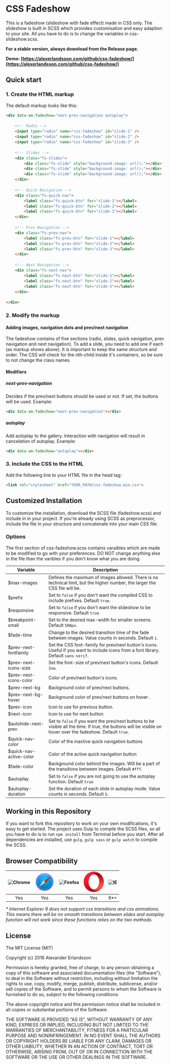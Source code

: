 # CSS Fadeshow
This is a fadeshow (slideshow with fade effect) made in CSS only. The slideshow is built in SCSS which provides customisation and easy adaption to your site. All you have to do is to change the variables in css-slideshow.scss.

**For a stable version, always download from the Release page.**

**Demo: [https://alexerlandsson.com/github/css-fadeshow/](https://alexerlandsson.com/github/css-fadeshow/)**  

## Quick start
### 1. Create the HTML markup
The default markup looks like this:

```html
<div data-am-fadeshow="next-prev-navigation autoplay">

	<!-- Radio -->
	<input type="radio" name="css-fadeshow" id="slide-1" />
	<input type="radio" name="css-fadeshow" id="slide-2" />
	<input type="radio" name="css-fadeshow" id="slide-3" />

	<!-- Slides -->
	<div class="fs-slides">
		<div class="fs-slide" style="background-image: url();"></div>
		<div class="fs-slide" style="background-image: url();"></div>
		<div class="fs-slide" style="background-image: url();"></div>
	</div>

	<!-- Quick Navigation -->
	<div class="fs-quick-nav">
		<label class="fs-quick-btn" for="slide-1"></label>
		<label class="fs-quick-btn" for="slide-2"></label>
		<label class="fs-quick-btn" for="slide-3"></label>
	</div>

	<!-- Prev Navigation -->
	<div class="fs-prev-nav">
		<label class="fs-prev-btn" for="slide-1"></label>
		<label class="fs-prev-btn" for="slide-2"></label>
		<label class="fs-prev-btn" for="slide-3"></label>
	</div>

	<!-- Next Navigation -->
	<div class="fs-next-nav">
		<label class="fs-next-btn" for="slide-1"></label>
		<label class="fs-next-btn" for="slide-2"></label>
		<label class="fs-next-btn" for="slide-3"></label>
	</div>

</div>
```

### 2. Modify the markup

#### Adding images, navigation dots and prev/next navigation
The fadeshow contains of five sections (radio, slides, quick navigation, prev navigation and next navigation). To add a slide, you need to add one if each (as markup shows above). It is important to keep the same structure and order. The CSS will check for the nth-child inside it's containers, so be sure to not change the class names.

#### Modifiers

##### next-prev-navigation
Decides if the prev/next buttons should be used or not. If set, the buttons will be used. Example:

```html
<div data-am-fadeshow="next-prev-navigation"></div>
```

##### autoplay
Add autoplay to the gallery. Interaction with navigation will result in cancelation of autoplay. Example:

```html
<div data-am-fadeshow="autoplay"></div>
```

### 3. Include the CSS to the HTML
Add the following line to your HTML file in the head tag:
```html
<link rel="stylesheet" href="YOUR_PATH/css-fadeshow.min.css">
```

## Customized Installation
To customize the installation, download the SCSS file (fadeshow.scss) and include in in your project. If you're already using SCSS as preprocessor, include the file in your structure and concatenate into your main CSS file.

### Options
The first section of css-fadeshow.scss contains varaibles which are made to be modified to go with your preferences. DO NOT change anything else in the file than the varibles if you don't know what you are doing.

Variable 				| Description
----------------------- | -----------------------
$max-images 			| Defines the maximum of images allowed. There is no technical limit, but the higher number, the larger the CSS file will be.
$prefix 				| Set to `false` if you don't want the compiled CSS to include prefixes. Default `true`.
$responsive 			| Set to `false` if you don't want the slideshow to be responsive. Default `true`.
$breakpoint-small 		| Set to the desired max-width for smaller screens. Default `500px`.
$fade-time 				| Change to the desired transition time of the fade between images. Value counts in seconds. Default `1`.
$prev-next-fontfamily 	| Set the CSS font-family for prev/next button's icons. Useful if you want to include icons from a font library. Default `sans-serif`.
$prev-next-icons-size 	| Set the font-size of prev/next button's icons. Default `3vw`.
$prev-next-icons-color 	| Color of prev/next button's icons.
$prev-next-bg 			| Background color of prev/next buttons.
$prev-next-bg-hover 	| Background color of prev/next buttons on hover .
$prev-icon 				| Icon to use for previous button.
$next-icon 				| Icon to use for next button.
$autohide-next-prev 	| Set to `false` if you want the prev/next buttons to be visible all the time. If true, the buttons will be visible on hover over the fadeshow. Default `true`.
$quick-nav-color 		| Color of the inactive quick navigation buttons
$quick-nav-active-color | Color of the active quick navigation button
$fade-color 			| Background color behind the images. Will be a part of the transitions between images. Default `#fff`.
$autoplay 				| Set to `false` if you are not going to use the autoplay function. Default `true`
$autoplay-duration 		| Set the duration of each slide in autoplay mode. Value counts in seconds. Default `5`.

## Working in this Repository
If you want to fork this repository to work on your own modifications, it's easy to get started. The project uses Gulp to compile the SCSS files, so all you have to do is to run `npm install` from Terminal before you start. After all dependencies are installed, use `gulp`, `gulp sass` or `gulp watch` to compile the SCSS.

## Browser Compatibility
![Chrome](https://github.com/alrra/browser-logos/blob/master/chrome/chrome_64x64.png?raw=true) | ![Safari](https://github.com/alrra/browser-logos/blob/master/safari/safari_64x64.png?raw=true) | ![Firefox](https://github.com/alrra/browser-logos/blob/master/firefox/firefox_64x64.png?raw=true) | ![Opera](https://github.com/alrra/browser-logos/blob/master/opera/opera_64x64.png?raw=true) | ![IE](https://github.com/alrra/browser-logos/blob/master/internet-explorer/internet-explorer_64x64.png?raw=true)
----|-----|-----|-----|-----|
<div align="center">Yes</div> | <div align="center">Yes</div> | <div align="center">Yes</div> | <div align="center">Yes</div> | <div align="center">9*+</div>

_* Internet Explorer 9 does not support css transitions and css animations. This means there will be no smooth transitions between slides and autoplay function will not work since these functions relies on the two methods._

## License
The MIT License (MIT)

Copyright (c) 2016 Alexander Erlandsson

Permission is hereby granted, free of charge, to any person obtaining a copy of this software and associated documentation files (the "Software"), to deal in the Software without restriction, including without limitation the rights to use, copy, modify, merge, publish, distribute, sublicense, and/or sell copies of the Software, and to permit persons to whom the Software is furnished to do so, subject to the following conditions:

The above copyright notice and this permission notice shall be included in all copies or substantial portions of the Software.

THE SOFTWARE IS PROVIDED "AS IS", WITHOUT WARRANTY OF ANY KIND, EXPRESS OR IMPLIED, INCLUDING BUT NOT LIMITED TO THE WARRANTIES OF MERCHANTABILITY, FITNESS FOR A PARTICULAR PURPOSE AND NONINFRINGEMENT. IN NO EVENT SHALL THE AUTHORS OR COPYRIGHT HOLDERS BE LIABLE FOR ANY CLAIM, DAMAGES OR OTHER LIABILITY, WHETHER IN AN ACTION OF CONTRACT, TORT OR OTHERWISE, ARISING FROM, OUT OF OR IN CONNECTION WITH THE SOFTWARE OR THE USE OR OTHER DEALINGS IN THE SOFTWARE.
